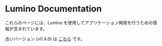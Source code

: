 Lumino Documentation
====================

これらのページには、Lumino を使用してアプリケーション開発を行うための情報が含まれています。

古いバージョン (v0.4.0) は [こちら](../downloads/index.md) です。

